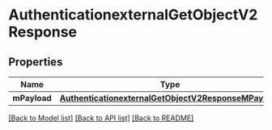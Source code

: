 # AuthenticationexternalGetObjectV2Response

## Properties
Name | Type | Description | Notes
------------ | ------------- | ------------- | -------------
**mPayload** | [**AuthenticationexternalGetObjectV2ResponseMPayload**](AuthenticationexternalGetObjectV2ResponseMPayload.md) |  | 

[[Back to Model list]](../README.md#documentation-for-models) [[Back to API list]](../README.md#documentation-for-api-endpoints) [[Back to README]](../README.md)



